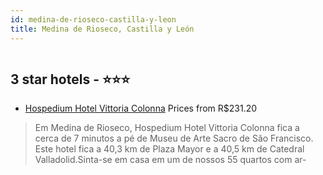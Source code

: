 ```yaml
---
id: medina-de-rioseco-castilla-y-leon
title: Medina de Rioseco, Castilla y León
---
```


<center><img src="https://i.travelapi.com/hotels/5000000/4220000/4219600/4219547/e05a064a_z.jpg" alt="" /></center>


##  3 star hotels - ⭐️⭐️⭐️

-    [Hospedium Hotel Vittoria Colonna](https://www.hurb.com/br/aud/https://www.hurb.com/br/hotels/medina-de-rioseco/hospedium-hotel-vittoria-colonna-HT-5XGM?cmp=18055) Prices from R$231.20
   > Em Medina de Rioseco, Hospedium Hotel Vittoria Colonna fica a cerca de 7 minutos a pé de Museu de Arte Sacro de São Francisco.  Este hotel fica a 40,3 km de Plaza Mayor e a 40,5 km de Catedral Valladolid.Sinta-se em casa em um de nossos 55 quartos com ar-
